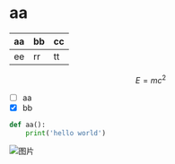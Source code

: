 # aa
|aa|bb|cc|
|--|--|--|
|ee|rr|tt|

$$
E=mc^2
$$

- [ ] aa
- [x] bb

```python
def aa():
    print('hello world')
```

![图片]()

